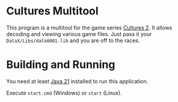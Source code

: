# Cultures Multitool

This program is a multitool for the game series [Cultures 2](https://de.wikipedia.org/wiki/Cultures). It allows decoding and viewing various game files. Just pass it your `DataX/Libs/data0001.lib` and you are off to the races.

# Building and  Running
You need at least [Java 21](https://adoptopenjdk.net/releases.html) installed to run this application.

Execute `start.cmd` (Windows) or `start` (Linux).
